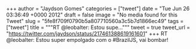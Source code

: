 
+++
author = "Jaydson Gomes"
categories = ["tweet"]
date = "Tue Jun 26 03:36:49 +0000 2012"
draft = false
image = "No media found for this Tweet"
slug = "5fe8f709f0790b5a807710560a3c5b7d1866ec49"
tags = ["tweet"]
title = """RT @leobalter: Estou supe..."""
tweet = true
tweet_url = "https://twitter.com/jaydson/status/217461388619161601"
+++
RT @leobalter: Estou super empolgado com o #BrazilJS, vai bombar!
